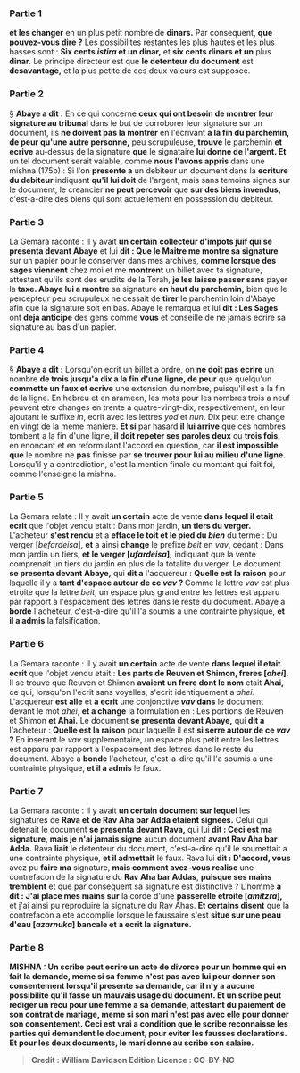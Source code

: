 
### Partie 1
<b>et les changer</b> en un plus petit nombre de <b>dinars.</b> Par consequent, <b>que pouvez-vous dire ?</b> Les possibilites restantes les plus hautes et les plus basses sont : <b>Six cents <i>istira</i> et un dinar,</b> et <b>six cents dinars et un</b> plus <b>dinar.</b> Le principe directeur est que <b>le detenteur du document</b> est <b>desavantage,</b> et la plus petite de ces deux valeurs est supposee.

### Partie 2
§ <b>Abaye a dit :</b> En ce qui concerne <b>ceux qui ont besoin de montrer leur signature au tribunal</b> dans le but de corroborer leur signature sur un document, ils <b>ne doivent pas la montrer</b> en l'ecrivant <b>a la fin du parchemin, de peur qu'une autre personne,</b> peu scrupuleuse, <b>trouve</b> le parchemin <b>et ecrive</b> au-dessus de la signature <b>que</b> le signataire <b>lui donne de l'argent. Et</b> un tel document serait valable, comme <b>nous l'avons appris</b> dans une mishna (175b) : Si l'on <b>presente a</b> un debiteur un document dans la <b>ecriture du debiteur</b> indiquant <b>qu'il lui doit</b> de l'argent,</b> mais sans temoins signes sur le document, le creancier <b>ne peut percevoir</b> que <b>sur des biens invendus,</b> c'est-a-dire des biens qui sont actuellement en possession du debiteur.

### Partie 3
La Gemara raconte : Il y avait <b>un certain</b> <b>collecteur d'impots juif qui se presenta devant Abaye</b> et lui <b>dit : Que le Maitre me montre sa signature</b> sur un papier pour le conserver dans mes archives, <b>comme lorsque des sages viennent</b> chez moi et me <b>montrent</b> un billet avec ta signature, attestant qu'ils sont des erudits de la Torah, <b>je les laisse passer sans</b> payer la <b>taxe. Abaye lui a montre</b> sa signature <b>en haut du parchemin,</b> bien que le percepteur peu scrupuleux ne cessait de <b>tirer</b> le parchemin loin d'Abaye afin que la signature soit en bas. Abaye le remarqua et lui <b>dit : Les Sages</b> ont <b>deja anticipe</b> des gens comme <b>vous</b> et conseille de ne jamais ecrire sa signature au bas d'un papier.

### Partie 4
§ <b>Abaye a dit :</b> Lorsqu'on ecrit un billet a ordre, on <b>ne doit pas ecrire</b> un nombre <b>de trois jusqu'a dix a la fin d'une ligne, de peur</b> que quelqu'un <b>commette un faux et ecrive</b> une extension du nombre, puisqu'il est a la fin de la ligne. En hebreu et en arameen, les mots pour les nombres trois a neuf peuvent etre changes en trente a quatre-vingt-dix, respectivement, en leur ajoutant le suffixe <i>in</i>, ecrit avec les lettres <i>yod</i> et <i>nun</i>. Dix peut etre change en vingt de la meme maniere. <b>Et si</b> par hasard <b>il lui arrive</b> que ces nombres tombent a la fin d'une ligne, <b>il doit repeter ses paroles deux</b> ou <b>trois fois,</b> en enoncant et en reformulant l'accord en question, car <b>il est impossible que</b> le nombre ne <b>pas</b> finisse par <b>se trouver pour lui au milieu d'une ligne. </b> Lorsqu'il y a contradiction, c'est la mention finale du montant qui fait foi, comme l'enseigne la mishna.

### Partie 5
La Gemara relate : Il y avait <b>un certain</b> acte de vente <b>dans lequel il etait ecrit</b> que l'objet vendu etait : Dans mon jardin, <b>un tiers du verger.</b> L'acheteur <b>s'est rendu</b> et a <b>efface le toit et le pied du <i>bien</i></b> du terme : Du verger [<i>befardeisa</i>], <b>et</b> a ainsi <b>change</b> le prefixe <i>beit</i> en <i>vav</i>, cedant : Dans mon jardin un tiers, <b>et le verger [<i>ufardeisa</i>],</b> indiquant que la vente comprenait un tiers du jardin en plus de la totalite du verger. Le document <b>se presenta devant Abaye,</b> qui <b>dit a</b> l'acquereur : <b>Quelle est la raison</b> pour laquelle il y a <b>tant d'espace autour de ce <i>vav</i> ? </b> Comme la lettre <i>vav</i> est plus etroite que la lettre <i>beit</i>, un espace plus grand entre les lettres est apparu par rapport a l'espacement des lettres dans le reste du document. Abaye a <b>borde</b> l'acheteur, c'est-a-dire qu'il l'a soumis a une contrainte physique, <b>et il a admis</b> la falsification.

### Partie 6
La Gemara raconte : Il y avait <b>un certain</b> acte de vente <b>dans lequel il etait ecrit</b> que l'objet vendu etait : <b>Les parts de Reuven et Shimon, freres [<i>ahei</i>].</b> Il se trouve que Reuven et Shimon <b>avaient un frere dont le nom</b> etait <b>Ahai,</b> ce qui, lorsqu'on l'ecrit sans voyelles, s'ecrit identiquement a <i>ahei</i>. L'acquereur <b>est alle</b> et <b>a ecrit</b> une conjonctive <b><i>vav</i> dans</b> le document devant le mot <i>ahei</i>, <b>et a change</b> la formulation en : Les portions de Reuven et Shimon <b>et Ahai.</b> Le document <b>se presenta devant Abaye,</b> qui <b>dit a</b> l'acheteur : <b>Quelle est la raison</b> pour laquelle il est <b>si serre autour de ce <i>vav</i> ? </b> En inserant le <i>vav</i> supplementaire, un espace plus petit entre les lettres est apparu par rapport a l'espacement des lettres dans le reste du document. Abaye a <b>bonde</b> l'acheteur, c'est-a-dire qu'il l'a soumis a une contrainte physique, <b>et il a admis</b> le faux.

### Partie 7
La Gemara raconte : Il y avait <b>un certain document sur lequel</b> les signatures de <b>Rava et de Rav Aha bar Adda etaient signees.</b> Celui qui detenait le document <b>se presenta devant Rava,</b> qui lui <b>dit : Ceci est ma signature, mais je n'ai jamais signe</b> aucun document <b>avant Rav Aha bar Adda.</b> Rava <b>liait</b> le detenteur du document, c'est-a-dire qu'il le soumettait a une contrainte physique, <b>et il admettait</b> le faux. Rava lui <b>dit : D'accord, vous</b> avez pu <b>faire ma</b> signature, <b>mais comment avez-vous realise</b> une contrefacon de la signature du <b>Rav Aha bar Addas</b>, <b>puisque ses mains tremblent</b> et que par consequent sa signature est distinctive ? L'homme <b>a dit : J'ai place mes mains sur</b> la corde d'une <b>passerelle etroite [<i>amitzra</i>],</b> et j'ai ainsi pu reproduire la signature du Rav Ahas. <b>Et certains disent</b> que la contrefacon a ete accomplie lorsque le faussaire s'est <b>situe sur une <b>peau d'eau [<i>azarnuka</i>] bancale et a ecrit</b> la signature.

### Partie 8
<strong>MISHNA :</strong> Un scribe peut <b>ecrire un acte de divorce pour un homme</b> qui en fait la demande, <b>meme si sa femme n'est pas avec lui</b> pour donner son consentement lorsqu'il presente sa demande, car il n'y a aucune possibilite qu'il fasse un mauvais usage du document. <b>Et</b> un scribe peut rediger <b>un recu pour une femme</b> a sa demande, attestant du paiement de son contrat de mariage, <b>meme si son mari n'est pas avec elle</b> pour donner son consentement. Ceci est vrai <b>a condition que</b> le scribe <b>reconnaisse</b> les parties qui demandent le document, pour eviter les fausses declarations. <b>Et</b> pour les deux documents, <b>le mari donne</b> au scribe son <b>salaire.</b>

>Credit : William Davidson Edition
>Licence : CC-BY-NC